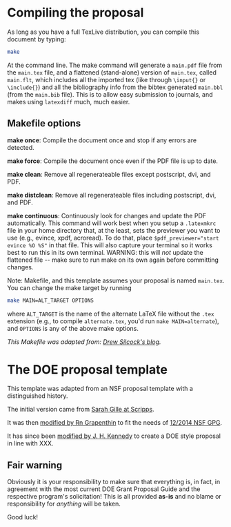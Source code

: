 Compiling the proposal
======================

As long as you have a full TexLive distribution, you can compile this document
by typing:

```sh
make
```

At the command line. The make command will generate a `main.pdf` file from the
`main.tex` file, and a flattened (stand-alone) version of `main.tex`, called
`main.flt`, which includes all the imported tex (like through `\input{}` or
`\include{}`) and all the bibliography info from the bibtex generated
`main.bbl` (from the `main.bib` file). This is to allow easy submission to
journals, and makes using `latexdiff` much, much easier. 


Makefile options
----------------

__make once__: Compile the document once and stop if any errors are detected. 

__make force__: Compile the document once even if the PDF file is up to date. 

__make clean__: Remove all regenerateable files except postscript, dvi, and PDF. 

__make distclean__: Remove all regenerateable files including postscript, dvi,
and PDF. 

__make continuous__: Continuously look for changes and update the PDF
automatically. This command will work best when you setup a `.latexmkrc` file in
your home directory that, at the least, sets the previewer you want to use
(e.g., evince, xpdf, acroread). To do that, place `$pdf_previewer="start evince
%O %S"` in that file. This will also capture your terminal so it works best to
run this in its own terminal. WARNING: this will _not_ update the flattened
file -- make sure to run make on its own again before committing changes. 

Note: Makefile, and this template assumes your proposal is named `main.tex`. You
can change the make target by running

```sh
make MAIN=ALT_TARGET OPTIONS
```

where `ALT_TARGET` is the name of the alternate LaTeX file without the `.tex`
extension (e.g., to compile `alternate.tex`, you'd run `make MAIN=alternate`),
and `OPTIONS` is any of the above make options.

_This Makefile was adapted from: [Drew Silcock's blog][drew]._


The DOE proposal template
=========================

This template was adapted from an NSF proposal template with a distinguished
history. 

The initial version came from [Sarah Gille at Scripps][Sarah]. 

It was then [modified by Rn Grapenthin][Rn] to fit the needs of 
[12/2014 NSF GPG][NSF GPG].

It has since been [modified by J. H. Kennedy][jhkennedy] to create a DOE style
proposal in line with XXX.


Fair warning
------------

Obviously it is your responsibility to make sure that everything is, in fact, in
agreement with the most current DOE Grant Proposal Guide and the respective
program's solicitation!  This is all provided __as-is__ and no blame or
responsibility for _anything_ will be taken.

Good luck!


[drew]: https://drewsilcock.co.uk/using-make-and-latexmk
[Sarah]: http://www-pord.ucsd.edu/~sgille/how_to/proposal_prep.html
[Rn]: https://github.com/rgrapenthin/nsf_latex_template
[NSF GPG]: http://www.nsf.gov/publications/pub_summ.jsp?ods_key=gpg
[jhkennedy]: https://github.com/jhkennedy/DOE_latex_template
